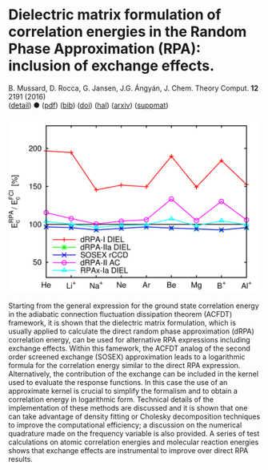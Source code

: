 # Dielectric matrix formulation of correlation energies in the Random Phase Approximation (RPA): inclusion of exchange effects.  
 B. Mussard, D. Rocca, G. Jansen, J.G. Ángyán, J. Chem. Theory Comput. **12** 2191 (2016)  
 ([detail](detail/MusRocJanAng-JCTC-2016))
 ●
 ([pdf](doc/MusRocJanAng-JCTC-2016.pdf))
 ([bib](doc/MusRocJanAng-JCTC-2016.bib))
 ([doi](http://dx.doi.org/10.1021/acs.jctc.5b01129))
 ([hal](http://hal.upmc.fr/hal-01304895))
 ([arxiv](http://arxiv.org/abs/1604.06549))
 ([suppmat](doc/MusRocJanAng-JCTC-2016-SuppInfo.pdf))

![](../img/Atomic_PBERPA.png)


Starting from the general expression for the ground state correlation energy in the adiabatic connection fluctuation dissipation theorem (ACFDT) framework, it is shown that the dielectric matrix formulation, which is usually applied to calculate the direct random phase approximation (dRPA) correlation energy, can be used for alternative RPA expressions including exchange effects. Within this famework, the ACFDT analog of the second order screened exchange (SOSEX) approximation leads to a logarithmic formula for the correlation energy similar to the direct RPA expression. Alternatively, the contribution of the exchange can be included in the kernel used to evaluate the response functions. In this case the use of an approximate kernel is crucial to simplify the formalism and to obtain a correlation energy in logarithmic form. Technical details of the implementation of these methods are discussed and it is shown that one can take advantage of density fitting or Cholesky decomposition techniques to improve the computational efficiency; a discussion on the numerical quadrature made on the frequency variable is also provided. A series of test calculations on atomic correlation energies and molecular reaction energies shows that exchange effects are instrumental to improve over direct RPA results.
